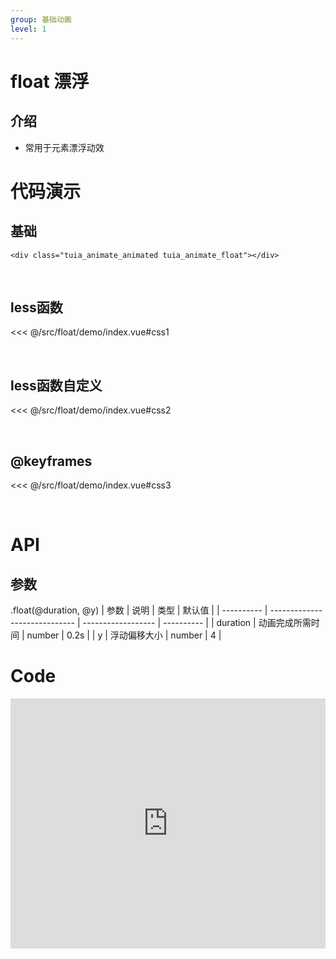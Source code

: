 ```yaml
---
group: 基础动画
level: 1
---
```


# float 漂浮

## 介绍
* 常用于元素漂浮动效

# 代码演示

## 基础

```
<div class="tuia_animate_animated tuia_animate_float"></div>
```

<br />

## less函数

<<< @/src/float/demo/index.vue#css1

<br />

## less函数自定义

<<< @/src/float/demo/index.vue#css2

<br />

## @keyframes

<<< @/src/float/demo/index.vue#css3

<br />


# API

## 参数
.float(@duration, @y)
| 参数       | 说明                          | 类型               | 默认值     |
| ---------- | ----------------------------- | ------------------ | ---------- |
| duration       | 动画完成所需时间                 | number           | 0.2s  |
| y       | 浮动偏移大小                 | number           | 4  |
<br />

# Code

<iframe allowfullscreen="true" allowpaymentrequest="true" allowtransparency="true" frameborder="0" height="400" width="100%" scrolling="no" style="width: 100%; overflow:hidden; display:block;" loading="lazy" src="https://codepen.io/xieshiyi/embed/oNGBwNB?height=265&theme-id=dark&default-tab=css%2Cresult&user=eltonmesquita&slug-hash=oNjGGbw&pen-title=Prefers-reduce-motion%20media%20query&name=cp_embed_1"></iframe>